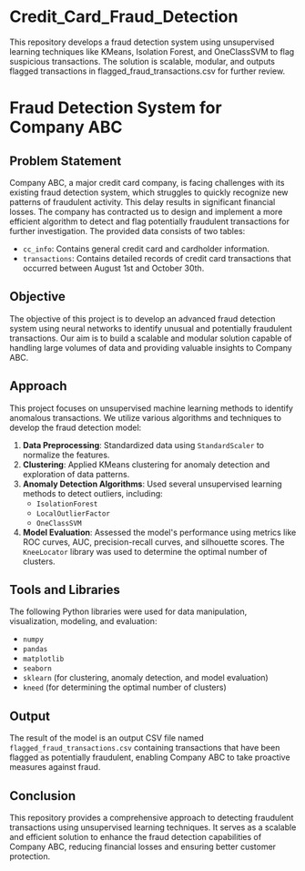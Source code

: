 # Credit_Card_Fraud_Detection
This repository develops a fraud detection system using unsupervised learning techniques like KMeans, Isolation Forest, and OneClassSVM to flag suspicious transactions. The solution is scalable, modular, and outputs flagged transactions in flagged_fraud_transactions.csv for further review.

# Fraud Detection System for Company ABC

## Problem Statement

Company ABC, a major credit card company, is facing challenges with its existing fraud detection system, which struggles to quickly recognize new patterns of fraudulent activity. This delay results in significant financial losses. The company has contracted us to design and implement a more efficient algorithm to detect and flag potentially fraudulent transactions for further investigation. The provided data consists of two tables:

- `cc_info`: Contains general credit card and cardholder information.
- `transactions`: Contains detailed records of credit card transactions that occurred between August 1st and October 30th.

## Objective

The objective of this project is to develop an advanced fraud detection system using neural networks to identify unusual and potentially fraudulent transactions. Our aim is to build a scalable and modular solution capable of handling large volumes of data and providing valuable insights to Company ABC.

## Approach

This project focuses on unsupervised machine learning methods to identify anomalous transactions. We utilize various algorithms and techniques to develop the fraud detection model:

1. **Data Preprocessing**: Standardized data using `StandardScaler` to normalize the features.
2. **Clustering**: Applied KMeans clustering for anomaly detection and exploration of data patterns.
3. **Anomaly Detection Algorithms**: Used several unsupervised learning methods to detect outliers, including:
   - `IsolationForest`
   - `LocalOutlierFactor`
   - `OneClassSVM`
4. **Model Evaluation**: Assessed the model's performance using metrics like ROC curves, AUC, precision-recall curves, and silhouette scores. The `KneeLocator` library was used to determine the optimal number of clusters.

## Tools and Libraries

The following Python libraries were used for data manipulation, visualization, modeling, and evaluation:

- `numpy`
- `pandas`
- `matplotlib`
- `seaborn`
- `sklearn` (for clustering, anomaly detection, and model evaluation)
- `kneed` (for determining the optimal number of clusters)

## Output

The result of the model is an output CSV file named `flagged_fraud_transactions.csv` containing transactions that have been flagged as potentially fraudulent, enabling Company ABC to take proactive measures against fraud.

## Conclusion

This repository provides a comprehensive approach to detecting fraudulent transactions using unsupervised learning techniques. It serves as a scalable and efficient solution to enhance the fraud detection capabilities of Company ABC, reducing financial losses and ensuring better customer protection.
